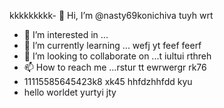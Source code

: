 kkkkkkkkk- 👋 Hi, I’m @nasty69konichiva tuyh wrt
- 👀 I’m interested in ...
- 🌱 I’m currently learning ... wefj yt
feef feerf
- 💞️ I’m looking to collaborate on ...t iultui rthreh
- 📫 How to reach me ...rstur tt ewrwergr rk76
- 11115585645423k8 xk45 hhfdzhhfdd kyu
- hello worldet yurtyi
jty
<!---
nasty69konichiva/nasty69konichiva is a ✨ special ✨ repository because its `README.md` (this file) appears on your GitHub profile.
You can click the Preview link to take a look at your changes.
--->
